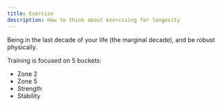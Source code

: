 ```yaml
---
title: Exercise
description: How to think about exercising for longevity
---
```


Being in the last decade of your life (the marginal decade), and be robust physically.

Training is focused on 5 buckets:

- Zone 2
- Zone 5
- Strength
- Stability
